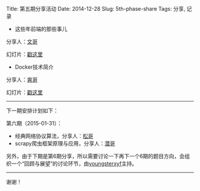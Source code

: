 Title: 第五期分享活动
Date: 2014-12-28
Slug: 5th-phase-share
Tags: 分享, 记录

- 这些年前端的那些事儿

分享人：[文哥](https://github.com/gejiawen)

幻灯片：[戳这里](http://gejiawen.github.io/slides/things-for-fe-in-these-years/#/)


- Docker技术简介

分享人：[爽哥](https://github.com/seanluo)

幻灯片：[戳这里](http://pan.baidu.com/s/1mgp7Duo)

------

下一期安排计划如下：

第六期（2015-01-31）：

- 经典网络协议算法，分享人：[松哥](https://github.com/aachenxiaosong)
- scrapy爬虫框架原理与应用，分享人：[潜哥](https://github.com/qian-zhu)

另外，由于下期是第6期分享，所以需要讨论一下再下一个6期的题目方向，会组织一个“回顾与展望”的讨论环节，由[youngsterxyf](https://github.com/youngsterxyf)主持。

-----

谢谢！
